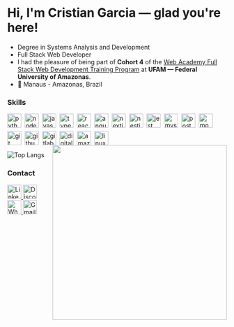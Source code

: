 # Hi, I'm Cristian Garcia — glad you're here!

- Degree in Systems Analysis and Development
- Full Stack Web Developer
- I had the pleasure of being part of **Cohort 4** of the <a href="https://www.webacademy.icomp.ufam.edu.br/egressos" target="_blank" title="Web Academy">Web Academy Full Stack Web Development Training Program</a> at **UFAM — Federal University of Amazonas**.
- 📍 Manaus - Amazonas, Brazil

### Skills

<div style="display: flex; flex-wrap: wrap; gap: 8px;">
  <img src="https://skillicons.dev/icons?i=py" height="32" alt="python logo" />
  <img src="https://cdn.simpleicons.org/nodedotjs/339933" height="32" alt="nodejs logo" />
  <img src="https://cdn.jsdelivr.net/gh/devicons/devicon/icons/javascript/javascript-original.svg" height="32" alt="javascript logo" />
  <img src="https://cdn.jsdelivr.net/gh/devicons/devicon/icons/typescript/typescript-original.svg" height="32" alt="typescript logo" />
  <img src="https://skillicons.dev/icons?i=react" height="32" alt="react logo" />
  <img src="https://cdn.simpleicons.org/angular/DD0031" height="32" alt="angularjs logo" />
  <img src="https://skillicons.dev/icons?i=nextjs" height="32" alt="nextjs logo" />
  <img src="https://cdn.simpleicons.org/nestjs/E0234E" height="32" alt="nestjs logo" />
  <img src="https://cdn.jsdelivr.net/gh/devicons/devicon/icons/jest/jest-plain.svg" height="32" alt="jest logo" />
  <img src="https://cdn.jsdelivr.net/gh/devicons/devicon/icons/mysql/mysql-original.svg" height="32" alt="mysql logo" />
  <img src="https://cdn.jsdelivr.net/gh/devicons/devicon/icons/postgresql/postgresql-original.svg" height="32" alt="postgresql logo" />
  <img src="https://cdn.jsdelivr.net/gh/devicons/devicon/icons/mongodb/mongodb-original.svg" height="32" alt="mongodb logo" />
  <img src="https://skillicons.dev/icons?i=git" height="32" alt="git logo" />
  <img src="https://skillicons.dev/icons?i=github" height="32" alt="github logo" />
  <img src="https://skillicons.dev/icons?i=gitlab" height="32" alt="gitlab logo" />
  <img src="https://cdn.simpleicons.org/digitalocean/0080FF" height="32" alt="digitalocean logo" />
  <img src="https://skillicons.dev/icons?i=aws" height="32" alt="amazonwebservices logo" />
  <img src="https://skillicons.dev/icons?i=linux" height="32" alt="linux logo" />
</div>

<img src="https://raw.githubusercontent.com/MicaelliMedeiros/micaellimedeiros/master/image/computer-illustration.png" min-width="400px" max-width="400px" width="400px" align="right" />

![Top Langs](https://github-readme-stats.vercel.app/api/top-langs/?username=dev-garcia&layout=compact&theme=dracula)

### Contact

<div>
  <a href="https://www.linkedin.com/in/cristian-garcia-web/" target="_blank" title="LinkedIn">
    <img src="https://img.shields.io/static/v1?message=LinkedIn&logo=linkedin&label=&color=0077B5&logoColor=white&labelColor=&style=for-the-badge" height="32" alt="LinkedIn logo" />
  </a>
  <a href="https://discordapp.com/users/cristian._.garcia" target="_blank" title="Discord">
    <img src="https://img.shields.io/static/v1?message=Discord&logo=discord&label=&color=7289DA&logoColor=white&labelColor=&style=for-the-badge" height="32" alt="Discord logo" />
  </a>
  <a href="https://api.whatsapp.com/send?phone=5592986032632" target="_blank" title="WhatsApp">
    <img src="https://img.shields.io/static/v1?message=Whatsapp&logo=whatsapp&label=&color=25D366&logoColor=white&labelColor=&style=for-the-badge" height="32" alt="WhatsApp logo" />
  </a>
  <a href="mailto:garcia.ac.cristian@gmail.com" target="_blank" title="Gmail">
    <img src="https://img.shields.io/static/v1?message=Gmail&logo=gmail&label=&color=D14836&logoColor=white&labelColor=&style=for-the-badge" height="32" alt="Gmail logo" />
  </a>
</div>
